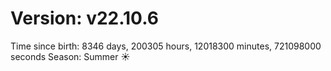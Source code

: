 # Version: v22.10.6
Time since birth: 8346 days, 200305 hours, 12018300 minutes, 721098000 seconds
Season: Summer ☀️
